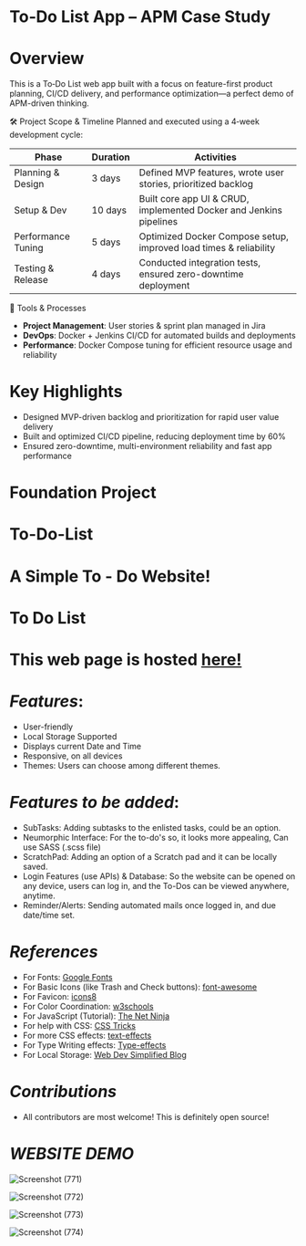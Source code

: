 # To‑Do List App – APM Case Study

# Overview
This is a To‑Do List web app built with a focus on feature-first product planning, CI/CD delivery, and performance optimization—a perfect demo of APM-driven thinking.

🛠 Project Scope & Timeline
Planned and executed using a 4‑week development cycle:

| Phase              | Duration | Activities                                                           |
|-------------------|----------|----------------------------------------------------------------------|
| Planning & Design  | 3 days   | Defined MVP features, wrote user stories, prioritized backlog       |
| Setup & Dev        | 10 days  | Built core app UI & CRUD, implemented Docker and Jenkins pipelines |
| Performance Tuning | 5 days   | Optimized Docker Compose setup, improved load times & reliability   |
| Testing & Release  | 4 days   | Conducted integration tests, ensured zero-downtime deployment       |

🧰 Tools & Processes
- **Project Management**: User stories & sprint plan managed in Jira  
- **DevOps**: Docker + Jenkins CI/CD for automated builds and deployments  
- **Performance**: Docker Compose tuning for efficient resource usage and reliability

# Key Highlights
- Designed MVP-driven backlog and prioritization for rapid user value delivery
- Built and optimized CI/CD pipeline, reducing deployment time by 60%
- Ensured zero-downtime, multi-environment reliability and fast app performance

# Foundation Project

# To-Do-List

# A Simple To - Do Website!

# To Do List


# This web page is hosted [here!](https://lordwill1.github.io/todo-list/)


# *Features*:

* User-friendly
* Local Storage Supported
* Displays current Date and Time
* Responsive, on all devices
* Themes: Users can choose among different themes.

# *Features to be added*:

* SubTasks: Adding subtasks to the enlisted tasks, could be an option.
* Neumorphic Interface: For the to-do's so, it looks more appealing, Can use SASS (.scss file)
* ScratchPad: Adding an option of a Scratch pad and it can be locally saved.
* Login Features (use APIs) & Database: So the website can be opened on any device, users can log in, and the To-Dos can be viewed anywhere, anytime.
* Reminder/Alerts: Sending automated mails once logged in, and due date/time set.

# *References*

* For Fonts: [Google Fonts](https://fonts.googleapis.com/css2?family=Work+Sans:wght@300&display=swap)
* For Basic Icons (like Trash and Check buttons): [font-awesome](https://fontawesome.com)
* For Favicon: [icons8](https://icons8.com/icons/)
* For Color Coordination: [w3schools](https://www.w3schools.com/colors/colors_mixer.asp?colorbottom=000000&colortop=FFFFFF)
* For JavaScript (Tutorial): [The Net Ninja](https://www.youtube.com/playlist?list=PL4cUxeGkcC9i9Ae2D9Ee1RvylH38dKuET)
* For help with CSS: [CSS Tricks](https://css-tricks.com/)
* For more CSS effects: [text-effects](https://speckyboy.com/underline-text-effects-css/)
* For Type Writing effects: [Type-effects](https://usefulangle.com/post/85/css-typewriter-animation)
* For Local Storage: [Web Dev Simplified Blog](https://blog.webdevsimplified.com/2020-08/cookies-localStorage-sessionStorage/)

# *Contributions*

- All contributors are most welcome! This is definitely open source!

# *WEBSITE DEMO*

![Screenshot (771)](https://user-images.githubusercontent.com/61280281/99399713-0844b900-290c-11eb-8d7c-1199319b4a9e.png)

![Screenshot (772)](https://user-images.githubusercontent.com/61280281/99399731-0da20380-290c-11eb-8a59-e0a2e5f9b19f.png)

![Screenshot (773)](https://user-images.githubusercontent.com/61280281/99399728-0d096d00-290c-11eb-9ee5-59cc8358676c.png)

![Screenshot (774)](https://user-images.githubusercontent.com/61280281/99399723-0b3fa980-290c-11eb-8728-03d974be548d.png)


